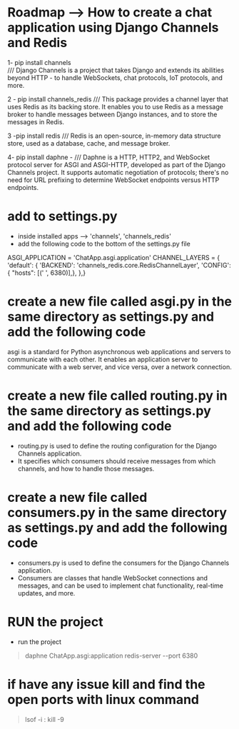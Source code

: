 


# Roadmap --> How to create a chat application using Django Channels and Redis 

1- pip install channels  
///  Django Channels is a project that takes Django and extends its abilities beyond HTTP - to handle WebSockets, chat protocols, IoT protocols, and more.

2 - pip install channels_redis 
/// This package provides a channel layer that uses Redis as its backing store. It enables you to use Redis as a message broker to handle messages between Django instances, and to store the messages in Redis. 

3 -pip install redis 
/// Redis is an open-source, in-memory data structure store, used as a database, cache, and message broker.

4- pip install daphne -
/// Daphne is a HTTP, HTTP2, and WebSocket protocol server for ASGI and ASGI-HTTP, developed as part of the Django Channels project. It supports automatic negotiation of protocols; there's no need for URL prefixing to determine WebSocket endpoints versus HTTP endpoints.



# add to settings.py 
-  inside installed apps --> 'channels', 'channels_redis'
-  add the following code to the bottom of the settings.py file

ASGI_APPLICATION = 'ChatApp.asgi.application'
CHANNEL_LAYERS = {
    'default': {
        'BACKEND': 'channels_redis.core.RedisChannelLayer',
        'CONFIG': {
            "hosts": [('
            ', 6380)],},  },}



# create a new file called asgi.py in the same directory as settings.py and add the following code
asgi is a standard for Python asynchronous web applications and servers to communicate with each other.
It enables an application server to communicate with a web server, and vice versa, over a network connection. 

# create a new file called routing.py in the same directory as settings.py and add the following code
-  routing.py is used to define the routing configuration for the Django Channels application. 
-  It specifies which consumers should receive messages from which channels, and how to handle those messages.

# create a new file called consumers.py in the same directory as settings.py and add the following code
-  consumers.py is used to define the consumers for the Django Channels application.
-  Consumers are classes that handle WebSocket connections and messages, and can be used to implement chat functionality, real-time updates, and more.




# RUN the project 

-  run the project
>  daphne ChatApp.asgi:application
> redis-server --port 6380  


#  if have any issue kill and find  the open ports  with linux command 
> lsof -i :<port> 
> kill -9 <Prcessid>